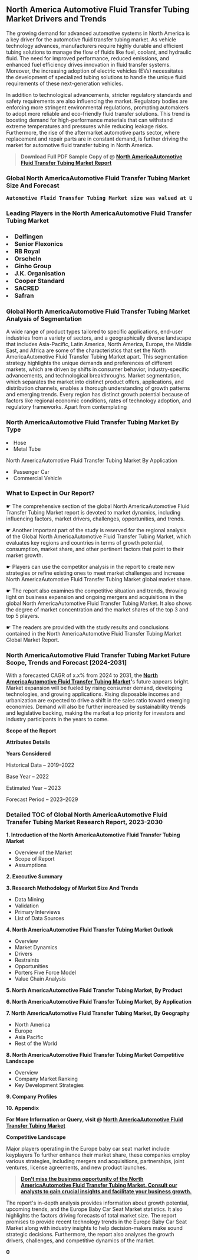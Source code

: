<p> <h2>North America Automotive Fluid Transfer Tubing Market Drivers and Trends</h2><p>The growing demand for advanced automotive systems in North America is a key driver for the automotive fluid transfer tubing market. As vehicle technology advances, manufacturers require highly durable and efficient tubing solutions to manage the flow of fluids like fuel, coolant, and hydraulic fluid. The need for improved performance, reduced emissions, and enhanced fuel efficiency drives innovation in fluid transfer systems. Moreover, the increasing adoption of electric vehicles (EVs) necessitates the development of specialized tubing solutions to handle the unique fluid requirements of these next-generation vehicles.</p><p>In addition to technological advancements, stricter regulatory standards and safety requirements are also influencing the market. Regulatory bodies are enforcing more stringent environmental regulations, prompting automakers to adopt more reliable and eco-friendly fluid transfer solutions. This trend is boosting demand for high-performance materials that can withstand extreme temperatures and pressures while reducing leakage risks. Furthermore, the rise of the aftermarket automotive parts sector, where replacement and repair parts are in constant demand, is further driving the market for automotive fluid transfer tubing in North America.</p></p><blockquote id="" class=""><strong>Download Full PDF Sample Copy of @&nbsp;<a href="https://www.verifiedmarketreports.com/download-sample/?rid=806830&utm_source=GitHub-Jan&utm_medium=262" target="_blank">North AmericaAutomotive Fluid Transfer Tubing Market Report</a>&nbsp;&nbsp;</strong></blockquote><h3 id="" class=""><strong>Global&nbsp;North AmericaAutomotive Fluid Transfer Tubing Market Size And Forecast</strong></h3><pre class="reader-text-block__code-block"><strong>Automotive Fluid Transfer Tubing Market size was valued at USD 5.12 Billion in 2022 and is projected to reach USD 8.60 Billion by 2030, growing at a CAGR of 6.65% from 2024 to 2030.</strong></pre><h3 id="" class="">Leading Players in the&nbsp;North AmericaAutomotive Fluid Transfer Tubing Market</h3><h3 class=""></Li><Li>Delfingen</Li><Li> Senior Flexonics</Li><Li> RB Royal</Li><Li> Orscheln</Li><Li> Ginho Group</Li><Li> J.K. Organisation</Li><Li> Cooper Standard</Li><Li> SACRED</Li><Li> Safran</h3><h3 id="" class="">Global&nbsp;North AmericaAutomotive Fluid Transfer Tubing Market Analysis of Segmentation</h3><p id="" class="">A wide range of product types tailored to specific applications, end-user industries from a variety of sectors, and a geographically diverse landscape that includes Asia-Pacific, Latin America, North America, Europe, the Middle East, and Africa are some of the characteristics that set the North AmericaAutomotive Fluid Transfer Tubing Market apart. This segmentation strategy highlights the unique demands and preferences of different markets, which are driven by shifts in consumer behavior, industry-specific advancements, and technological breakthroughs. Market segmentation, which separates the market into distinct product offers, applications, and distribution channels, enables a thorough understanding of growth patterns and emerging trends. Every region has distinct growth potential because of factors like regional economic conditions, rates of technology adoption, and regulatory frameworks. Apart from contemplating</p><h3 id="" class="">North AmericaAutomotive Fluid Transfer Tubing Market&nbsp;By Type</h3><p></Li><Li>Hose</Li><Li> Metal Tube</p><div class="" data-test-id=""><p>North AmericaAutomotive Fluid Transfer Tubing Market&nbsp;By Application</p></div><p class=""></Li><Li>Passenger Car</Li><Li> Commercial Vehicle</p><div class="" data-test-id=""><h3><span class="">What to Expect in Our Report?</span></h3></div><div class="" data-test-id=""><p><span class="">☛ The comprehensive section of the global North AmericaAutomotive Fluid Transfer Tubing Market report is devoted to market dynamics, including influencing factors, market drivers, challenges, opportunities, and trends.</span></p></div><div class="" data-test-id=""><p><span class="">☛ Another important part of the study is reserved for the regional analysis of the Global North AmericaAutomotive Fluid Transfer Tubing Market, which evaluates key regions and countries in terms of growth potential, consumption, market share, and other pertinent factors that point to their market growth.</span></p></div><div class="" data-test-id=""><p><span class="">☛ Players can use the competitor analysis in the report to create new strategies or refine existing ones to meet market challenges and increase North AmericaAutomotive Fluid Transfer Tubing Market global market share.</span></p></div><div class="" data-test-id=""><p><span class="">☛ The report also examines the competitive situation and trends, throwing light on business expansion and ongoing mergers and acquisitions in the global North AmericaAutomotive Fluid Transfer Tubing Market. It also shows the degree of market concentration and the market shares of the top 3 and top 5 players.</span></p></div><div class="" data-test-id=""><p><span class="">☛ The readers are provided with the study results and conclusions contained in the North AmericaAutomotive Fluid Transfer Tubing Market Global Market Report.</span></p></div><div class="" data-test-id=""><h3><span class="">North AmericaAutomotive Fluid Transfer Tubing Market Future Scope, Trends and Forecast [2024-2031]</span></h3></div><div class="" data-test-id=""><p><span class="">With a forecasted CAGR of x.x% from 2024 to 2031, the <strong><a href="https://www.verifiedmarketreports.com/download-sample/?rid=806830&utm_source=GitHub-Jan&utm_medium=262" target="_blank">North AmericaAutomotive Fluid Transfer Tubing Market</a>'</strong>s future appears bright. Market expansion will be fueled by rising consumer demand, developing technologies, and growing applications. Rising disposable incomes and urbanization are expected to drive a shift in the sales ratio toward emerging economies. Demand will also be further increased by sustainability trends and legislative backing, making the market a top priority for investors and industry participants in the years to come.</span></p><p id="ember66" class="ember-view reader-text-block__paragraph"><strong>Scope of the Report</strong></p><p id="ember67" class="ember-view reader-text-block__paragraph"><strong>Attributes Details</strong></p><p id="ember68" class="ember-view reader-text-block__paragraph"><strong>Years Considered</strong></p><p id="ember69" class="ember-view reader-text-block__paragraph">Historical Data &ndash; 2019&ndash;2022</p><p id="ember70" class="ember-view reader-text-block__paragraph">Base Year &ndash; 2022</p><p id="ember71" class="ember-view reader-text-block__paragraph">Estimated Year &ndash; 2023</p><p id="ember72" class="ember-view reader-text-block__paragraph">Forecast Period &ndash; 2023&ndash;2029</p></div><h3 id="" class="">Detailed TOC of Global North AmericaAutomotive Fluid Transfer Tubing Market Research Report, 2023-2030</h3><p id="" class=""><strong>1. Introduction of the North AmericaAutomotive Fluid Transfer Tubing Market</strong></p><ul><li>Overview of the Market</li><li>Scope of Report</li><li>Assumptions</li></ul><p id="" class=""><strong>2. Executive Summary</strong></p><p id="" class=""><strong>3. Research Methodology of Market Size And Trends</strong></p><ul><li>Data Mining</li><li>Validation</li><li>Primary Interviews</li><li>List of Data Sources</li></ul><p id="" class=""><strong>4. North AmericaAutomotive Fluid Transfer Tubing Market Outlook</strong></p><ul><li>Overview</li><li>Market Dynamics</li><li>Drivers</li><li>Restraints</li><li>Opportunities</li><li>Porters Five Force Model</li><li>Value Chain Analysis</li></ul><p id="" class=""><strong>5. North AmericaAutomotive Fluid Transfer Tubing Market, By Product</strong></p><p id="" class=""><strong>6. North AmericaAutomotive Fluid Transfer Tubing Market, By Application</strong></p><p id="" class=""><strong>7. North AmericaAutomotive Fluid Transfer Tubing Market, By Geography</strong></p><ul><li>North America</li><li>Europe</li><li>Asia Pacific</li><li>Rest of the World</li></ul><p id="" class=""><strong>8. North AmericaAutomotive Fluid Transfer Tubing Market Competitive Landscape</strong></p><ul><li>Overview</li><li>Company Market Ranking</li><li>Key Development Strategies</li></ul><p id="" class=""><strong>9. Company Profiles</strong></p><p id="" class=""><strong>10. Appendix</strong></p><p><strong>For More Information or Query, visit&nbsp;@ <a href="https://www.verifiedmarketreports.com/product/automotive-fluid-transfer-tubing-market/" target="_blank">North AmericaAutomotive Fluid Transfer Tubing Market</a></strong></p><p id="ember61" class="ember-view reader-text-block__paragraph"><strong>Competitive Landscape</strong></p><p id="ember62" class="ember-view reader-text-block__paragraph">Major players operating in the Europe baby car seat market include keyplayers To further enhance their market share, these companies employ various strategies, including mergers and acquisitions, partnerships, joint ventures, license agreements, and new product launches.</p><blockquote id="ember63" class="ember-view reader-text-block__blockquote"><strong><a href="https://www.verifiedmarketreports.com/download-sample/?rid=806830&utm_source=GitHub-Jan&utm_medium=262" target="_blank">Don&rsquo;t miss the business opportunity of the North AmericaAutomotive Fluid Transfer Tubing Market. Consult our analysts to gain crucial insights and facilitate your business growth.</a></strong></blockquote><p id="ember64" class="ember-view reader-text-block__paragraph">The report's in-depth analysis provides information about growth potential, upcoming trends, and the Europe Baby Car Seat Market statistics. It also highlights the factors driving forecasts of total market size. The report promises to provide recent technology trends in the Europe Baby Car Seat Market along with industry insights to help decision-makers make sound strategic decisions. Furthermore, the report also analyses the growth drivers, challenges, and competitive dynamics of the market.</p><p class="ember-view reader-text-block__paragraph"><strong>0</strong></p>
